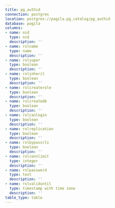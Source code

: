 ```yaml
---
title: pg_authid
connection: postgres
location: postgres://pagila.pg_catalog/pg_authid
database: pagila
columns:
- name: oid
  type: oid
  description: ''
- name: rolname
  type: name
  description: ''
- name: rolsuper
  type: boolean
  description: ''
- name: rolinherit
  type: boolean
  description: ''
- name: rolcreaterole
  type: boolean
  description: ''
- name: rolcreatedb
  type: boolean
  description: ''
- name: rolcanlogin
  type: boolean
  description: ''
- name: rolreplication
  type: boolean
  description: ''
- name: rolbypassrls
  type: boolean
  description: ''
- name: rolconnlimit
  type: integer
  description: ''
- name: rolpassword
  type: text
  description: ''
- name: rolvaliduntil
  type: timestamp with time zone
  description: ''
table_type: table
---
```


